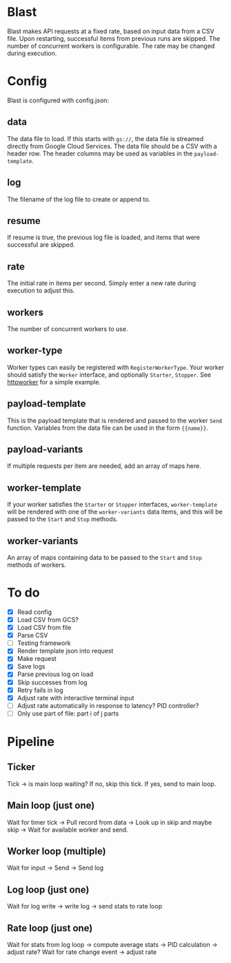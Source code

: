Blast
=====

Blast makes API requests at a fixed rate, based on input data from a CSV file. Upon restarting, 
successful items from previous runs are skipped. The number of concurrent workers is configurable. 
The rate may be changed during execution.

Config
======

Blast is configured with config.json:

data
----
The data file to load. If this starts with `gs://`, the data file is streamed directly from Google 
Cloud Services. The data file should be a CSV with a header row. The header columns may be used as 
variables in the `payload-template`. 

log
---
The filename of the log file to create or append to.

resume
------
If resume is true, the previous log file is loaded, and items that were successful are skipped.

rate
----
The initial rate in items per second. Simply enter a new rate during execution to adjust this.

workers
-------
The number of concurrent workers to use.

worker-type
-----------
Worker types can easily be registered with `RegisterWorkerType`. Your worker should satisfy the 
`Worker` interface, and optionally `Starter`, `Stopper`. See [httpworker](https://github.com/dave/blast/blob/master/httpworker/httpworker.go)
for a simple example.

payload-template
----------------
This is the payload template that is rendered and passed to the worker `Send` function. Variables 
from the data file can be used in the form `{{name}}`.  

payload-variants
----------------
If multiple requests per item are needed, add an array of maps here.  

worker-template
---------------
If your worker satisfies the `Starter` or `Stopper` interfaces, `worker-template` will be rendered 
with one of the `worker-variants` data items, and this will be passed to the `Start` and `Stop` 
methods.

worker-variants
---------------
An array of maps containing data to be passed to the `Start` and `Stop` methods of workers. 


To do
=====

- [x] Read config  
- [x] Load CSV from GCS?  
- [x] Load CSV from file  
- [x] Parse CSV  
- [ ] Testing framework  
- [x] Render template json into request  
- [x] Make request  
- [x] Save logs  
- [x] Parse previous log on load  
- [x] Skip successes from log  
- [x] Retry fails in log  
- [x] Adjust rate with interactive terminal input  
- [ ] Adjust rate automatically in response to latency? PID controller?  
- [ ] Only use part of file: part i of j parts  

Pipeline
========

Ticker
------
Tick -> is main loop waiting? If no, skip this tick. If yes, send to main loop.

Main loop (just one)
--------------------
Wait for timer tick -> Pull record from data -> Look up in skip and maybe skip -> Wait for available worker and send.

Worker loop (multiple)
----------------------
Wait for input -> Send -> Send log

Log loop (just one)
-------------------
Wait for log write -> write log -> send stats to rate loop 

Rate loop (just one)
--------------------
Wait for stats from log loop -> compute average stats -> PID calculation -> adjust rate?
Wait for rate change event -> adjust rate
